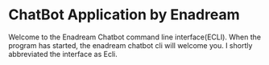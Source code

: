 # ChatBot Application by Enadream

Welcome to the Enadream Chatbot command line interface(ECLI). When the program has started, the enadream chatbot cli will welcome you. I shortly abbreviated the interface as Ecli.
